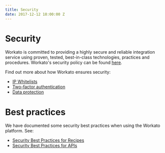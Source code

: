 ```yaml
---
title: Security
date: 2017-12-12 18:00:00 Z
---
```


# Security
Workato is committed to providing a highly secure and reliable integration service using proven, tested, best-in-class technologies, practices and procedures. Workato's security policy can be found [here](https://www.workato.com/security).

Find out more about how Workato ensures security:
- [IP Whitelists](/security/ip-whitelists.md)
- [Two-factor authentication](/security/two-factor-authentication.md)
- [Data protection](security/data-protection.md)

# Best practices

We have documented some security best practices when using the Workato platform. See:
- [Security Best Practices for Recipes](/recipes/recipe-security.html)
- [Security Best Practices for APIs](/api-mgmt/api-security.md)
